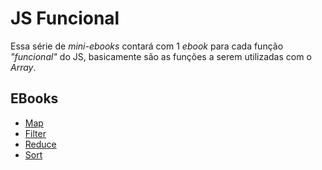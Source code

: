# JS Funcional

Essa série de *mini-ebooks* contará com 1 *ebook* para cada função *"funcional"* do JS, basicamente 
são as funções a serem utilizadas com o *Array*.



## EBooks

- [Map]()
- [Filter]()
- [Reduce]()
- [Sort]()
